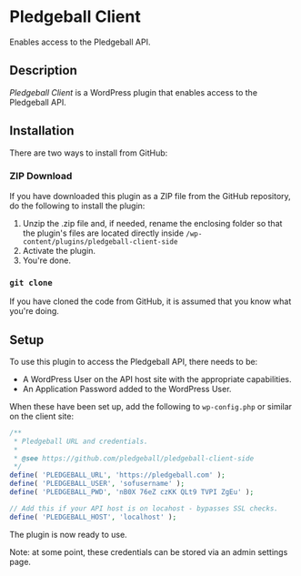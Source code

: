 # Pledgeball Client

Enables access to the Pledgeball API.

## Description

*Pledgeball Client* is a WordPress plugin that enables access to the Pledgeball API.

## Installation

There are two ways to install from GitHub:

### ZIP Download

If you have downloaded this plugin as a ZIP file from the GitHub repository, do the following to install the plugin:

1. Unzip the .zip file and, if needed, rename the enclosing folder so that the plugin's files are located directly inside `/wp-content/plugins/pledgeball-client-side`
2. Activate the plugin.
3. You're done.

### `git clone`

If you have cloned the code from GitHub, it is assumed that you know what you're doing.

## Setup

To use this plugin to access the Pledgeball API, there needs to be:

* A WordPress User on the API host site with the appropriate capabilities.
* An Application Password added to the WordPress User.

When these have been set up, add the following to `wp-config.php` or similar on the client site:

```php
/**
 * Pledgeball URL and credentials.
 *
 * @see https://github.com/pledgeball/pledgeball-client-side
 */
define( 'PLEDGEBALL_URL', 'https://pledgeball.com' );
define( 'PLEDGEBALL_USER', 'sofusername' );
define( 'PLEDGEBALL_PWD', 'nB0X 76eZ czKK QLt9 TVPI ZgEu' );

// Add this if your API host is on locahost - bypasses SSL checks.
define( 'PLEDGEBALL_HOST', 'localhost' );
```

The plugin is now ready to use.

Note: at some point, these credentials can be stored via an admin settings page.
